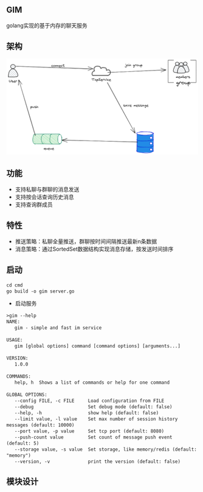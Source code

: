 ## GIM
golang实现的基于内存的聊天服务

## 架构
![im](./im.png)

## 功能
- 支持私聊与群聊的消息发送
- 支持按会话查询历史消息
- 支持查询群成员

## 特性
- 推送策略：私聊全量推送，群聊按时间间隔推送最新n条数据
- 消息策略：通过SortedSet数据结构实现消息存储，按发送时间排序

## 启动
```
cd cmd
go build -o gim server.go
```

- 启动服务   
```
>gim --help
NAME:
   gim - simple and fast im service

USAGE:
   gim [global options] command [command options] [arguments...]

VERSION:
   1.0.0

COMMANDS:
   help, h  Shows a list of commands or help for one command

GLOBAL OPTIONS:
   --config FILE, -c FILE     Load configuration from FILE
   --debug                    Set debug mode (default: false)
   --help, -h                 show help (default: false)
   --limit value, -l value    Set max number of session history messages (default: 10000)
   --port value, -p value     Set tcp port (default: 8080)
   --push-count value         Set count of message push event (default: 5)
   --storage value, -s value  Set storage, like memory/redis (default: "memory")
   --version, -v              print the version (default: false)
```

## 模块设计
```

```
